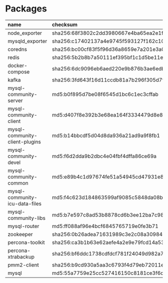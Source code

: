 # Packages


| name        | checksum    | version |
| :----------| :------- | :----- | 
| node_exporter | sha256:68f3802c2dd3980667e4ba65ea2e1fb03f4a4ba026cca375f15a0390ff850949 | [1.3.1](https://github.com/prometheus/node_exporter/releases/download/v1.3.1/node_exporter-1.3.1.linux-amd64.tar.gz) |
| mysqld_exporter | sha256:c17402137a4e9745f593127f162c1003298910cb8aa7d05bee3384738de094ae | [0.14.0](https://github.com/prometheus/mysqld_exporter/releases/download/v0.14.0/mysqld_exporter-0.14.0.linux-amd64.tar.gz) |
| coredns | sha256:bc00cf83f5f96d36a8659e7a201e3a01138f3bdd9f2bfe81a34edc2833f48995 | [1.9.1](https://github.com/coredns/coredns/releases/download/v1.9.1/coredns_1.9.1_linux_amd64.tgz) |
| redis | sha256:5b2b8b7a50111ef395bf1c1d5be11e6e167ac018125055daa8b5c2317ae131ab | [6.2.6](https://download.redis.io/releases/redis-6.2.6.tar.gz) |
| docker-compose | sha256:6dc9096eb6aed220e9b876b3ae6edbffa8bb3beaa5936d11495acd90ea6246f1  | [2.4.1](https://github.com/docker/compose/releases/download/v2.4.1/docker-compose-linux-x86_64) |
| kafka | sha256:3fd643f16d11ccdb81a7b296f305d7fa0ae6c9e39e1a701bac56929e2e4d6710  | [3.1.0](https://www.apache.org/dyn/closer.cgi?path=/kafka/3.1.0/kafka_2.13-3.1.0.tgz) |
| mysql-community-server | md5:b0f895d7be08f6545d1bc6c1ec3cffab  | [8.0.28](https://dev.mysql.com/get/Downloads/MySQL-8.0/mysql-8.0.28-1.el8.x86_64.rpm-bundle.tar) |
| mysql-community-client | md5:d407f8e392b3e68ea164f3334479d8e8  | [8.0.28](https://dev.mysql.com/get/Downloads/MySQL-8.0/mysql-8.0.28-1.el8.x86_64.rpm-bundle.tar) |
| mysql-community-client-plugins | md5:b14bbcdf5d04d8da936a21ad9a9f8fb1  | [8.0.28](https://dev.mysql.com/get/Downloads/MySQL-8.0/mysql-8.0.28-1.el8.x86_64.rpm-bundle.tar) |
| mysql-community-devel | md5:f6d2dda9b2dbc4e04fbf4dffa86ce69a  | [8.0.28](https://dev.mysql.com/get/Downloads/MySQL-8.0/mysql-8.0.28-1.el8.x86_64.rpm-bundle.tar) |
| mysql-community-common | md5:e89b4c1d97674fe51a54945cd47931e8  | [8.0.28](https://dev.mysql.com/get/Downloads/MySQL-8.0/mysql-8.0.28-1.el8.x86_64.rpm-bundle.tar) |
| mysql-community-icu-data-files | md5:f4c623d184863599af9085c5848da08b  | [8.0.28](https://cdn.mysql.com//Downloads/MySQL-8.0/mysql-community-icu-data-files-8.0.28-1.el8.x86_64.rpm) |
| mysql-community-libs | md5:b7e597c8ad53b8878cd6b3ee12ba7c98  | [8.0.28](https://dev.mysql.com/get/Downloads/MySQL-8.0/mysql-8.0.28-1.el8.x86_64.rpm-bundle.tar) |
| mysql-router | md5:ff088af96e4bcf6845765719e0fe3b71  | [8.0.28](https://dev.mysql.com/get/Downloads/MySQL-Router/mysql-router-community-8.0.28-1.el8.x86_64.rpm) |
| zookeeper | sha256:0b26adea71631989c3e2c08a30984edc5663aa912823b8d02e43c6a7d4e8128b  | [3.8.0](https://dlcdn.apache.org/zookeeper/zookeeper-3.8.0/apache-zookeeper-3.8.0-bin.tar.gz) |
| percona-toolkit | sha256:ca3b1b63e62aefe4a2e9e79fcd14a53ebbe01ccdbec4a56fa2ecaab64d2282e1  | [3.3.1](https://downloads.percona.com/downloads/percona-toolkit/3.3.1/binary/redhat/8/x86_64/percona-toolkit-3.3.1-1.el8.x86_64.rpm) |
| percona-xtrabackup | sha256:bf6ddc1738cdfdcf781f24049d982a77570509b18c6d2000943e9e05ab4be1ea  | [8.0.28-19](https://downloads.percona.com/downloads/Percona-XtraBackup-LATEST/Percona-XtraBackup-8.0.28-19/binary/redhat/8/x86_64/percona-xtrabackup-80-8.0.28-19.1.el8.x86_64.rpm) |
| pmm2-client | sha256:b9cd930a5aa3c6793f4d79eb72011ef9eb111721282893a3290bcbb60605b8f5  | [2.26.0](https://downloads.percona.com/downloads/pmm2/2.26.0/binary/redhat/8/x86_64/pmm2-client-2.26.0-6.el8.x86_64.rpm) |
| mysql | md5:55a7759e25cc527416150c8181ce3f6d  | [8.0.28](https://dev.mysql.com/get/Downloads/MySQL-8.0/mysql-8.0.28-linux-glibc2.17-x86_64-minimal.tar.xz) |
